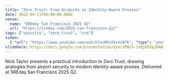 ```yaml
---
title: "Zero Trust: From Airports to Identity-Aware Proxies"
date: 2025-04-11T00:00:00.000Z
venue:
  name: "SREday San Francisco 2025 Q2"
  url: "https://sreday.com/2025-san-francisco-q2/"
tags: ["security", "zero trust", "sre"]
video:
  { "url": "https://www.youtube.com/watch?v=NFn2kxVsAfE", "type": "youtube" }
slideDeck: https://docs.google.com/presentation/d/e/2PACX-1vQjO55qjKAN1SgNQMg1WcecU3w0_dVm7eQpUoBoUSrMwPzTYDvVfqsmB9OL1XMDdEoSwWpO-IMKLMTH/pub?start=false&loop=false&delayms=5000&slide=id.p
---
```


Nick Taylor presents a practical introduction to Zero Trust, drawing analogies from airport security to modern identity-aware proxies. Delivered at SREday San Francisco 2025 Q2.
